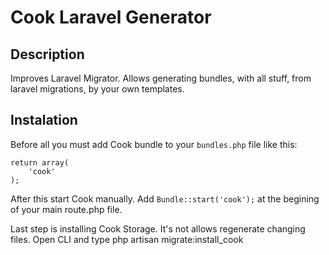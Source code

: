 Cook Laravel Generator
===================

Description
-----------

Improves Laravel Migrator.
Allows generating bundles, with all stuff, from laravel migrations, by your own templates.

Instalation
-----------


Before all you must add Cook bundle to your `bundles.php` file like this:

    return array(
    	'cook'
    );

After this start Cook manually. Add `Bundle::start('cook');` at the begining of your main route.php file.

Last step is installing Cook Storage. It's not allows regenerate changing files. Open CLI and type php artisan migrate:install_cook
